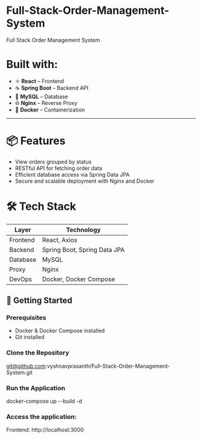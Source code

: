 # Full-Stack-Order-Management-System
Full Stack Order Management System 

# Built with:

- ⚛️ **React** – Frontend
- ☕ **Spring Boot** – Backend API
- 🐬 **MySQL** – Database
- 🌐 **Nginx** – Reverse Proxy
- 🐳 **Docker** – Containerization

---

# 📦 Features

- View orders grouped by status
- RESTful API for fetching order data
- Efficient database access via Spring Data JPA
- Secure and scalable deployment with Nginx and Docker

# 🛠️ Tech Stack

| Layer     | Technology     |
|-----------|----------------|
| Frontend  | React, Axios   |
| Backend   | Spring Boot, Spring Data JPA |
| Database  | MySQL          |
| Proxy     | Nginx          |
| DevOps    | Docker, Docker Compose |

## 🚀 Getting Started

### Prerequisites

- Docker & Docker Compose installed
- Git installed

### Clone the Repository
git@github.com:vyshnavprasanth/Full-Stack-Order-Management-System.git

### Run the Application
docker-compose up --build -d

### Access the application:

Frontend: http://localhost:3000

